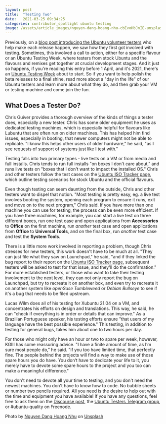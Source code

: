 ```yaml
---
layout: post
title:  "Testing Two"
date:   2021-03-25 09:34:25
categories: contributor_spotlight ubuntu testing 
image: /assets/article_images/nguyen-dang-hoang-nhu-cbEvoHbJnIE-unsplash.jpg
---
```


Previously, on a [blog post introducing the Ubuntu volunteer testers](_posts/2021-03-24-testing_1.md) who help make each release happen, we saw how they first got involved with testing. Sometimes, this involved a call to action, either for a specific flavour or an Ubuntu Testing Week, where testers from stock Ubuntu and the flavours and remixes get together at crucial development stages. And it just so happens, if you're reading this entry before 1 April, and it's 2021, there's an [Ubuntu Testing Week](https://discourse.ubuntu.com/t/ubuntu-21-04-testing-week/21519) about to start. So if you want to help polish the beta releases to a final shine, read more about a "day in the life" of our Ubuntu testers and learn more about what they do, and then grab your VM or testing machine and come join the fun.

## What Does a Tester Do?

Chris Guiver provides a thorough overview of the kinds of things a tester does, especially a new tester. Chris has some older equipment he uses as dedicated testing machines, which is especially helpful for flavours like Lubuntu that are often run on older machines. This has helped him find issues, especially in booting, that newer computers might not be able to replicate. "I know this helps other users of older hardware," he said, "as I see requests of support of systems just like I test with." 

Testing falls into two primary types - live tests on a VM or from media and full installs. Chris tends to run full installs "on boxes I don't care about," and runs live tests on "boxes that I don't want to impact the installed OS." Chris and other testers follow the test cases on the [Ubuntu ISO Tracker page](http://iso.qa.ubuntu.com/), which outline testing scenarios for stock Ubuntu and the official flavours. 

Even though testing can seem daunting from the outside, Chris and other testers want to dispel that notion. "Most testing is pretty easy, eg. a live test involves booting the system, opening each program to ensure it runs, exit and move on to the next program," Chris said. If you have more than one machine you can use for testing, the process can be even more efficient. If you have three machines, for example, you can start a live test on three different boxes, run one test case and open applications from **Accessories** to **Office** on the first machine, run *another* test case and open applications from **Office** to **Universal Tools**, and on the final box, run *another* test case and test the **System Tools**.

There is a little more work involved in reporting a problem, though Chris stresses for new testers, this work doesn't have to be much at all. "They can just file what they saw on Launchpad," he said, "and if they linked the bug report to their report on the [Ubuntu ISO Tracker page](http://iso.qa.ubuntu.com/), subsequent testers will be asked to test for that issue, and they'll do the confirmation." For more established testers, or those who want to take their testing involvement to the next level, they can not only report the bug on Launchpad, but try to recreate it on another box, and even try to recreate it on another system like *openSuse Tumbleweed* or *Debian Bullseye* to see if it's a bug that needs to be filed upstream.

Lucas Wilm does all of his testing for Xubuntu 21.04 on a VM, and concentrates his efforts on design and translations. This way, he said, he can "check if everything is in order or details that can improve." As a Brazilian Portuguese speaker, his testing efforts ensure "that users of my language have the best possible experience." This testing, in addition to testing for general bugs, takes him about one to two hours per day.

For those who might only have an hour or two to spare per week, however, KGIII has some reassuring advice. "I have a finite amount of time, as I’m sure most people do," he said. "If you too have limited time, that perfectly fine. The people behind the projects will find a way to make use of those spare hours you do have. You don’t have to dedicate your life to it, you merely have to devote some spare hours to the project and you too can make a meaningful difference."

You don't need to devote all your time to testing, and you don't need the newest machines. You don't have to know how to code. No bubble sheets or number two pencils required. All you need is the desire to help out with the time and equipment you have available! If you have any questions, feel free to ask them on the [Discourse post](https://discourse.ubuntu.com/t/ubuntu-21-04-testing-week/21519), the [Ubuntu Testers Telegram group](https://t.me/UbuntuTesters), or #ubuntu-quality on Freenode.

Photo by [Nguyen Dang Hoang Nhu](https://unsplash.com/@nguyendhn) on [Unsplash](https://www.unsplash.com)

